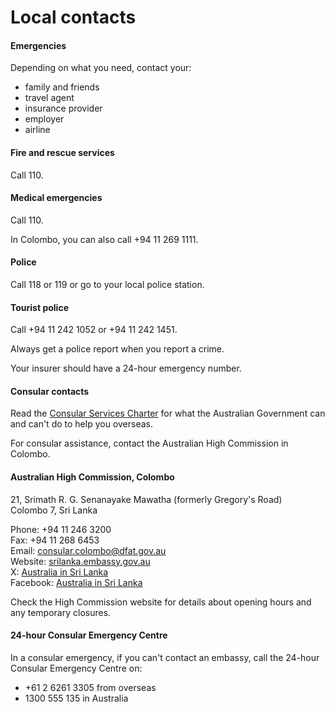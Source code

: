 # Local contacts

#### Emergencies

Depending on what you need, contact your:

* family and friends
* travel agent
* insurance provider
* employer
* airline

#### Fire and rescue services

Call 110.

#### Medical emergencies

Call 110.

In Colombo, you can also call +94 11 269 1111.

#### Police

Call 118 or 119 or go to your local police station.

#### Tourist police

Call +94 11 242 1052 or +94 11 242 1451.

Always get a police report when you report a crime.

Your insurer should have a 24-hour emergency number.

#### Consular contacts

Read the [Consular Services Charter](/node/46) for what the Australian Government can and can't do to help you overseas.

For consular assistance, contact the Australian High Commission in Colombo.

#### Australian High Commission, Colombo

21, Srimath R. G. Senanayake Mawatha (formerly Gregory's Road)  
Colombo 7, Sri Lanka

Phone: +94 11 246 3200  
Fax: +94 11 268 6453  
Email: [consular.colombo@dfat.gov.au](mailto:consular.colombo@dfat.gov.au)  
Website: [srilanka.embassy.gov.au](http://srilanka.embassy.gov.au/clmb/home.html)  
X: [Australia in Sri Lanka](https://twitter.com/AusHCSriLanka)  
Facebook: [Australia in Sri Lanka](https://www.facebook.com/AusHCSriLanka)

Check the High Commission website for details about opening hours and any temporary closures.

#### 24-hour Consular Emergency Centre

In a consular emergency, if you can't contact an embassy, call the 24-hour Consular Emergency Centre on:

* +61 2 6261 3305 from overseas
* 1300 555 135 in Australia